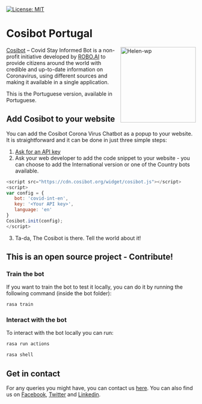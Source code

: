[![License: MIT](https://img.shields.io/badge/License-MIT-teal.svg)](https://opensource.org/licenses/MIT)

# Cosibot Portugal

<img align="right" width="200" height="201" alt="Helen-wp" src="https://cosibot.org/wp-content/uploads/2020/04/Helen-wp-3.png"></img>
[Cosibot](https://cosibot.org/) – Covid Stay Informed Bot is a non-profit initiative developed by [ROBO.AI](https://robo-ai.com/) to provide citizens around the world with credible and up-to-date information on Coronavirus, using different sources and making it available in a single application.

This is the Portuguese version, available in Portuguese.


## Add Cosibot to your website
You can add the Cosibot Corona Virus Chatbot as a popup to your website. It is straightforward and it can be done in just three simple steps:
1. [Ask for an API key](https://cosibot.org/contact)
2. Ask your web developer to add the code snippet to your website - you can choose to add the International version or one of the Country bots available.
```javascript
<script src="https://cdn.cosibot.org/widget/cosibot.js"></script>
<script>
var config = {
   bot: 'covid-int-en',
   key: '<Your API key>',
   language: 'en'
}
Cosibot.init(config);
</script>
```
3. Ta-da, The Cosibot is there. Tell the world about it!

## This is an open source project - Contribute!
### Train the bot
If you want to train the bot to test it locally, you can do it by running the following command (inside the bot folder): 
```bash
rasa train
```

### Interact with the bot
To interact with the bot locally you can run:
```bash
rasa run actions
```
```bash
rasa shell
```

## Get in contact
For any queries you might have, you can contact us [here](https://cosibot.org/contact).
You can also find us on [Facebook](https://www.facebook.com/cosibot), [Twitter](https://twitter.com/cosibot) and [Linkedin](https://www.linkedin.com/company/cosibot/).
